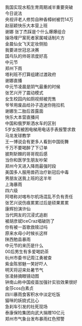我国实现水稻生育周期减半重要突破  
今日说法  
央视评老人修剪自种香樟树被罚14万  
赵丽颖快乐大本营上班  
谢娜 张丁杰踩是个什么爆爆组合  
操场埋尸案死者家属喊话制片方  
金晨仙女飞天定妆侧拍  
我要进世冠总决赛  
国乓队的帅哥浓度好高  
中元节  
郑州下雨  
塔利班不打算组建过渡政府  
谢娜直播  
中元节凌晨是阴气最重的时候  
张艺兴开了震动模式  
女生校园内如厕视频被兜售  
爷爷用废品给孙子造迷你拖拉机  
谢娜生二胎后首露面  
快乐大本营直播间  
中国和俄罗斯洒水车的区别  
5岁女孩被困电梯用电话手表报警求救  
马龙发球教学  
王一博说会有更多人看到中国街舞  
千万不要喝醉了下订单  
披荆斩棘的哥哥观后感  
当你和医学生朋友吵架  
郑州今天进入降雨最强时段  
美国多人服用兽药治疗新冠后中毒  
男朋友送我上班的这半年  
上海暴雨  
四六级  
阿塔称对喀布尔机场混乱不负有责任  
张艺兴说伤痕累累过后是硕果累累  
康辉扮演许仙  
当代网友的沉浸式追剧  
被胡彦斌IceCraz唱破防了  
你有被一首歌救赎过吗  
原来水母小时候长这样  
陕西勉县暴雨  
中元节的来历是什么  
00后男生有多爱喝奶茶  
杭州市委书记周江勇被查  
紫金陈邪魅一笑好吓人  
明天将迎来处暑节气  
张凌赫摘眼镜动图  
钟南山称中国疫苗加强针实验效果很好  
金莎cos白素贞  
四川暴雨食客积水中淡定吃饭  
猫咪的妖娆式比心  
急刹车引发的社死现场  
泰康保险集团向武大捐赠10亿元  
郑州市气象台发布暴雨红色预警  
